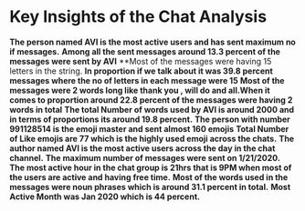 # Key Insights of the Chat Analysis
**The person named AVI is the most active users and has sent maximum no if messages.**
**Among all the sent messages around 13.3 percent of the messages were sent by AVI**
**Most of the messages were having 15 letters in the string.
**In proportion if we talk about it was 39.8 percent messages where the no of letters in each message were 15**
**Most of the messages were 2 words long like thank you , will do and all.When it comes to proportion around 22.8 percent of the messages were having 2 words in total**
**The total Number of words used by AVI is around 2000 and in terms of proportions its around 19.8 percent.**
**The person with number 991128514 is the emoji master and sent almost 160 emojis**
**Total Number of Like emojis are  77 which is the highly used emoji across the chats.**
**The author named AVI is the most active users across the day in the chat channel.**
**The maximum number of messages were sent on 1/21/2020.**
**The most active hour in the chat group is 21hrs that is 9PM when most of the users are active and having free time.**
**Most of the words used in the messages were noun phrases which is around 31.1 percent in total.**
**Most Active Month was Jan 2020 which is 44 percent.**
